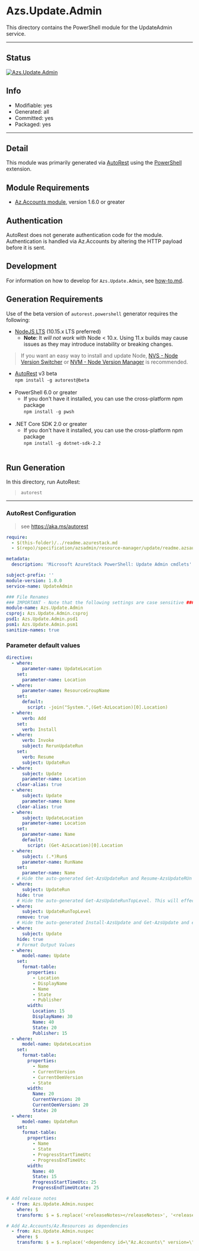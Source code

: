 <!-- region Generated -->
# Azs.Update.Admin
This directory contains the PowerShell module for the UpdateAdmin service.

---
## Status
[![Azs.Update.Admin](https://img.shields.io/powershellgallery/v/Azs.Update.Admin.svg?style=flat-square&label=Azs.Update.Admin "Azs.Update.Admin")](https://www.powershellgallery.com/packages/Azs.Update.Admin/)

## Info
- Modifiable: yes
- Generated: all
- Committed: yes
- Packaged: yes

---
## Detail
This module was primarily generated via [AutoRest](https://github.com/Azure/autorest) using the [PowerShell](https://github.com/Azure/autorest.powershell) extension.

## Module Requirements
- [Az.Accounts module](https://www.powershellgallery.com/packages/Az.Accounts/), version 1.6.0 or greater

## Authentication
AutoRest does not generate authentication code for the module. Authentication is handled via Az.Accounts by altering the HTTP payload before it is sent.

## Development
For information on how to develop for `Azs.Update.Admin`, see [how-to.md](how-to.md).
<!-- endregion -->

## Generation Requirements
Use of the beta version of `autorest.powershell` generator requires the following:
- [NodeJS LTS](https://nodejs.org) (10.15.x LTS preferred)
  - **Note**: It *will not work* with Node < 10.x. Using 11.x builds may cause issues as they may introduce instability or breaking changes.
> If you want an easy way to install and update Node, [NVS - Node Version Switcher](../nodejs/installing-via-nvs.md) or [NVM - Node Version Manager](../nodejs/installing-via-nvm.md) is recommended.
- [AutoRest](https://aka.ms/autorest) v3 beta <br>`npm install -g autorest@beta`<br>&nbsp;
- PowerShell 6.0 or greater
  - If you don't have it installed, you can use the cross-platform npm package <br>`npm install -g pwsh`<br>&nbsp;
- .NET Core SDK 2.0 or greater
  - If you don't have it installed, you can use the cross-platform npm package <br>`npm install -g dotnet-sdk-2.2`<br>&nbsp;

## Run Generation
In this directory, run AutoRest:
> `autorest`

---
### AutoRest Configuration
> see https://aka.ms/autorest

``` yaml
require:
  - $(this-folder)/../readme.azurestack.md
  - $(repo)/specification/azsadmin/resource-manager/update/readme.azsautogen.md

metadata:
  description: 'Microsoft AzureStack PowerShell: Update Admin cmdlets'

subject-prefix: ''
module-version: 1.0.0
service-name: UpdateAdmin

### File Renames
### IMPORTANT - Note that the following settings are case sensitive ###
module-name: Azs.Update.Admin
csproj: Azs.Update.Admin.csproj
psd1: Azs.Update.Admin.psd1
psm1: Azs.Update.Admin.psm1
sanitize-names: true
```

### Parameter default values
``` yaml
directive:
  - where:
      parameter-name: UpdateLocation
    set:
      parameter-name: Location
  - where:
      parameter-name: ResourceGroupName
    set:
      default:
        script: -join("System.",(Get-AzLocation)[0].Location)
  - where:
      verb: Add
    set:
      verb: Install
  - where:
      verb: Invoke
      subject: RerunUpdateRun
    set:
      verb: Resume
      subject: UpdateRun
  - where:
      subject: Update 
      parameter-name: Location
    clear-alias: true
  - where:
      subject: Update 
      parameter-name: Name
    clear-alias: true
  - where:
      subject: UpdateLocation 
      parameter-name: Location
    set:
      parameter-name: Name
      default:
        script: (Get-AzLocation)[0].Location
  - where:
      subject: (.*)Run$
      parameter-name: RunName
    set:
      parameter-name: Name
    # Hide the auto-generated Get-AzsUpdateRun and Resume-AzsUpdateRUn and expose it through customized one
  - where:
      subject: UpdateRun
    hide: true
    # Hide the auto-generated Get-AzsUpdateRunTopLevel. This will effectively remove the commandlet since we dont have a customized one
  - where:
      subject: UpdateRunTopLevel
    remove: true
    # Hide the auto-generated Install-AzsUpdate and Get-AzsUpdate and exposte it through customized one
  - where:
      subject: Update
    hide: true
    # Format Output Values
  - where:
      model-name: Update
    set:
      format-table:
        properties:
          - Location
          - DisplayName
          - Name
          - State
          - Publisher
        width:
          Location: 15
          DisplayName: 30
          Name: 40
          State: 20
          Publisher: 15
  - where:
      model-name: UpdateLocation
    set:
      format-table:
        properties:
          - Name
          - CurrentVersion
          - CurrentOemVersion
          - State
        width:
          Name: 20
          CurrentVersion: 20
          CurrentOemVersion: 20
          State: 20
  - where:
      model-name: UpdateRun
    set:
      format-table:
        properties:
          - Name
          - State
          - ProgressStartTimeUtc
          - ProgressEndTimeUtc
        width:
          Name: 40
          State: 15
          ProgressStartTimeUtc: 25
          ProgressEndTimeUtcate: 25

# Add release notes
  - from: Azs.Update.Admin.nuspec
    where: $
    transform: $ = $.replace('<releaseNotes></releaseNotes>', '<releaseNotes>AzureStack Hub Admin module generated with https://github.com/Azure/autorest.powershell - see https://aka.ms/azpshmigration for breaking changes.</releaseNotes>');

# Add Az.Accounts/Az.Resources as dependencies
  - from: Azs.Update.Admin.nuspec
    where: $
    transform: $ = $.replace('<dependency id=\"Az.Accounts\" version=\"1.6.0\" />', '<dependency id="Az.Accounts" version="[2.0.1-preview]" />\n      <dependency id="Az.Resources" version="[0.10.0-preview]" />');

```
